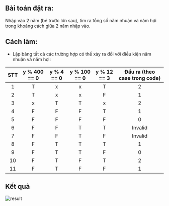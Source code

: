 ## Bài toán đặt ra:
Nhập vào 2 năm (bé trước lớn sau), tìm ra tổng số năm nhuận và năm hợi trong khoảng cách giữa 2 năm nhập vào.
## Cách làm:
- Lập bảng tất cả các trường hợp có thể xảy ra đối với điều kiện năm nhuận và năm hợi:

STT | y % 400 == 0 | y % 4 == 0 | y % 100 == 0 | y % 12 == 3 | Đầu ra (theo case trong code) 
:----: | :----: | :----: | :----: | :----: | :----:
1 | T | x | x | T | 2
2 | T | x | x | F | 1 
3 | x | T | T | x | 2
4 | F | F | F | T | 1
5 | F | F | F | F | 0
6 | F | F | T | T | Invalid
7 | F | F | T | F | Invalid
8 | F | T | T | T | 1
9 | F | T | T | F | 0
10 | F | T | F | T | 2
11 | F | T | F | F | 1

## Kết quả

![result](https://c2.staticflickr.com/9/8275/30007529121_8772ed181b_b.jpg)
